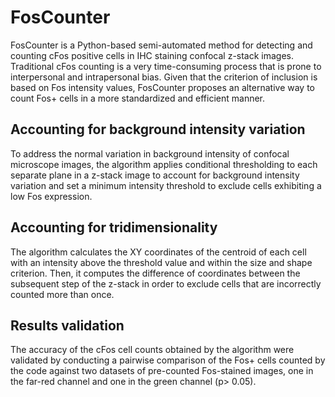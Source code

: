 # FosCounter

FosCounter is a Python-based semi-automated method for detecting and counting cFos positive cells in IHC staining confocal z-stack images. Traditional cFos counting is a very time-consuming process that is prone to interpersonal and intrapersonal bias. Given that the criterion of inclusion is based on Fos intensity values, FosCounter proposes an alternative way to count Fos+ cells in a more standardized and efficient manner.

## Accounting for background intensity variation
To address the normal variation in background intensity of confocal microscope images, the algorithm applies conditional thresholding to each separate plane in a z-stack image to account for background intensity variation and set a minimum intensity threshold to exclude cells exhibiting a low Fos expression.

## Accounting for tridimensionality
The algorithm calculates the XY coordinates of the centroid of each cell with an intensity above the threshold value and within the size and shape criterion. Then, it computes the difference of coordinates between the subsequent step of the z-stack in order to exclude cells that are incorrectly counted more than once. 

## Results validation
The accuracy of the cFos cell counts obtained by the algorithm were validated by conducting a pairwise comparison of the Fos+ cells counted by the code against two datasets of pre-counted Fos-stained images, one in the far-red channel and one in the green channel (p> 0.05). 
